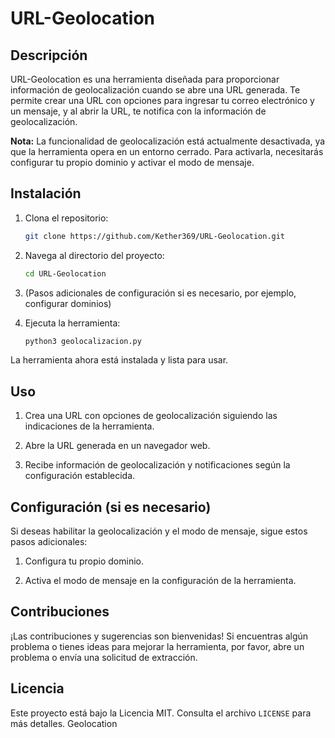 
# URL-Geolocation

## Descripción
URL-Geolocation es una herramienta diseñada para proporcionar información de geolocalización cuando se abre una URL generada. Te permite crear una URL con opciones para ingresar tu correo electrónico y un mensaje, y al abrir la URL, te notifica con la información de geolocalización.

**Nota:** La funcionalidad de geolocalización está actualmente desactivada, ya que la herramienta opera en un entorno cerrado. Para activarla, necesitarás configurar tu propio dominio y activar el modo de mensaje.

## Instalación

1. Clona el repositorio:
    ```bash
    git clone https://github.com/Kether369/URL-Geolocation.git
    ```

2. Navega al directorio del proyecto:
    ```bash
    cd URL-Geolocation
    ```

3. (Pasos adicionales de configuración si es necesario, por ejemplo, configurar dominios)

4. Ejecuta la herramienta:
    ```bash
    python3 geolocalizacion.py
    ```

La herramienta ahora está instalada y lista para usar.

## Uso

1. Crea una URL con opciones de geolocalización siguiendo las indicaciones de la herramienta.

2. Abre la URL generada en un navegador web.

3. Recibe información de geolocalización y notificaciones según la configuración establecida.

## Configuración (si es necesario)

Si deseas habilitar la geolocalización y el modo de mensaje, sigue estos pasos adicionales:

1. Configura tu propio dominio.

2. Activa el modo de mensaje en la configuración de la herramienta.

## Contribuciones

¡Las contribuciones y sugerencias son bienvenidas! Si encuentras algún problema o tienes ideas para mejorar la herramienta, por favor, abre un problema o envía una solicitud de extracción.

## Licencia

Este proyecto está bajo la Licencia MIT. Consulta el archivo `LICENSE` para más detalles.
Geolocation
